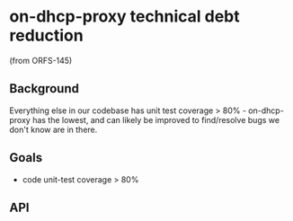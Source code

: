 # on-dhcp-proxy technical debt reduction

(from ORFS-145)

## Background

Everything else in our codebase has unit test coverage > 80% - on-dhcp-proxy has the lowest, and can likely be improved to find/resolve bugs we don't know are in there.

## Goals

- code unit-test coverage > 80%


## API
